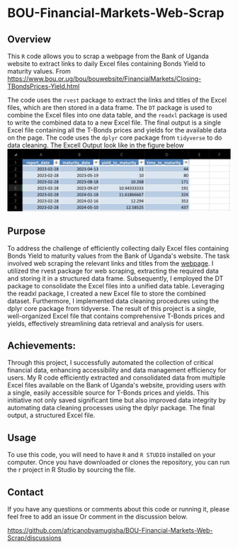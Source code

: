 # BOU-Financial-Markets-Web-Scrap

## Overview

This `R` code allows you to scrap a webpage from the Bank of Uganda website to extract links to daily Excel files containing Bonds Yield to maturity values.
From https://www.bou.or.ug/bou/bouwebsite/FinancialMarkets/Closing-TBondsPrices-Yield.html

The code uses the `rvest` package to extract the links and titles of the Excel files, which are then stored in a data frame. The `DT` package is used to combine the Excel files into one data table, and the `readxl` package is used to write the combined data to a new Excel file. The final output is a single Excel file containing all the T-Bonds prices and yields for the available data on the page.
The code uses the `dplyr` core package from `tidyverse` to do data cleaning.
The Excell Output look like in the figure below 
![excel output](https://github.com/africanobyamugisha/BOU-Financial-Markets-Web-Scrap/blob/4fc31d0fd16df81d4232b4ca709bde306f250ab2/Screenshot_20230311-180142.jpg)

## Purpose
To address the challenge of efficiently collecting daily Excel files containing Bonds Yield to maturity values from the Bank of Uganda's website. The task involved web scraping the relevant links and titles from the [webpage](https://www.bou.or.ug/bou/bouwebsite/FinancialMarkets/Closing-TBondsPrices-Yield.html). I utilized the rvest package for web scraping, extracting the required data and storing it in a structured data frame. Subsequently, I employed the DT package to consolidate the Excel files into a unified data table. Leveraging the readxl package, I created a new Excel file to store the combined dataset. Furthermore, I implemented data cleaning procedures using the dplyr core package from tidyverse. The result of this project is a single, well-organized Excel file that contains comprehensive T-Bonds prices and yields, effectively streamlining data retrieval and analysis for users.

## Achievements:
Through this project, I successfully automated the collection of critical financial data, enhancing accessibility and data management efficiency for users. My R code efficiently extracted and consolidated data from multiple Excel files available on the Bank of Uganda's website, providing users with a single, easily accessible source for T-Bonds prices and yields. This initiative not only saved significant time but also improved data integrity by automating data cleaning processes using the dplyr package. The final output, a structured Excel file.

## Usage

To use this code, you will need to have `R` and `R STUDIO` installed on your computer. Once you have downloaded or clones the repository, you can run the r project in R Studio by sourcing the file.

## Contact

If you have any questions or comments about this code or running it, please feel free to add an issue Or comment in the discussion below.

https://github.com/africanobyamugisha/BOU-Financial-Markets-Web-Scrap/discussions

